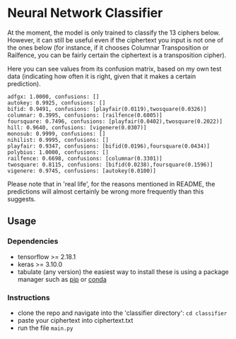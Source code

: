 # Neural Network Classifier

At the moment, the model is only trained to classify the 13 ciphers below. However, it can still be useful even if the ciphertext you input is not one of the ones below (for instance, if it chooses Columnar Transposition or Railfence, you can be fairly certain the ciphertext is a transposition cipher).

Here you can see values from its confusion matrix, based on my own test data (indicating how often it is right, given that it makes a certain prediction).

```
adfgx: 1.0000, confusions: []
autokey: 0.9925, confusions: []
bifid: 0.9491, confusions: [playfair(0.0119),twosquare(0.0326)]
columnar: 0.3995, confusions: [railfence(0.6005)]
foursquare: 0.7496, confusions: [playfair(0.0402),twosquare(0.2022)]
hill: 0.9640, confusions: [vigenere(0.0307)]
monosub: 0.9999, confusions: []
nihilist: 0.9995, confusions: []
playfair: 0.9347, confusions: [bifid(0.0196),foursquare(0.0434)]
polybius: 1.0000, confusions: []
railfence: 0.6698, confusions: [columnar(0.3301)]
twosquare: 0.8115, confusions: [bifid(0.0238),foursquare(0.1596)]
vigenere: 0.9745, confusions: [autokey(0.0100)]
```

Please note that in 'real life', for the reasons mentioned in README, the predictions will almost certainly be wrong more frequently than this suggests.

## Usage

### Dependencies

- tensorflow >= 2.18.1
- keras >= 3.10.0
- tabulate (any version)
  the easiest way to install these is using a package manager such as [pip](https://pypi.org/project/pip/) or [conda](https://anaconda.org/anaconda/conda)

### Instructions

- clone the repo and navigate into the 'classifier directory': `cd classifier`
- paste your ciphertext into ciphertext.txt
- run the file `main.py`
